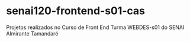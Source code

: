 # senai120-frontend-s01-cas
Projetos realizados no Curso de Front End Turma WEBDES-s01 do SENAI Almirante Tamandaré
